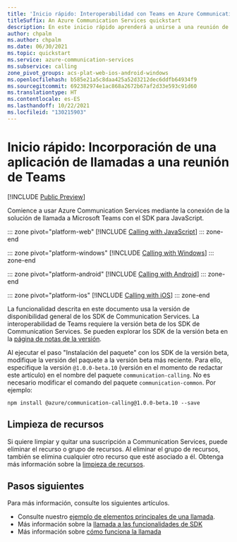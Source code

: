 ```yaml
---
title: 'Inicio rápido: Interoperabilidad con Teams en Azure Communication Services'
titleSuffix: An Azure Communication Services quickstart
description: En este inicio rápido aprenderá a unirse a una reunión de Teams con el SDK de llamada de Azure Communication Services.
author: chpalm
ms.author: chpalm
ms.date: 06/30/2021
ms.topic: quickstart
ms.service: azure-communication-services
ms.subservice: calling
zone_pivot_groups: acs-plat-web-ios-android-windows
ms.openlocfilehash: b585e21a5c8daa425a52d3212dec6ddfb64934f9
ms.sourcegitcommit: 692382974e1ac868a2672b67af2d33e593c91d60
ms.translationtype: HT
ms.contentlocale: es-ES
ms.lasthandoff: 10/22/2021
ms.locfileid: "130215903"
---
```

# <a name="quickstart-join-your-calling-app-to-a-teams-meeting"></a>Inicio rápido: Incorporación de una aplicación de llamadas a una reunión de Teams

[!INCLUDE [Public Preview](../../includes/public-preview-include-document.md)]

Comience a usar Azure Communication Services mediante la conexión de la solución de llamada a Microsoft Teams con el SDK para JavaScript.

::: zone pivot="platform-web"
[!INCLUDE [Calling with JavaScript](./includes/teams-interop/teams-interop-javascript.md)]
::: zone-end

::: zone pivot="platform-windows"
[!INCLUDE [Calling with Windows](./includes/teams-interop/teams-interop-windows.md)]
::: zone-end

::: zone pivot="platform-android"
[!INCLUDE [Calling with Android](./includes/teams-interop/teams-interop-android.md)]
::: zone-end

::: zone pivot="platform-ios"
[!INCLUDE [Calling with iOS](./includes/teams-interop/teams-interop-ios.md)]
::: zone-end

La funcionalidad descrita en este documento usa la versión de disponibilidad general de los SDK de Communication Services. La interoperabilidad de Teams requiere la versión beta de los SDK de Communication Services. Se pueden explorar los SDK de la versión beta en la [página de notas de la versión](https://github.com/Azure/Communication/tree/master/releasenotes).

Al ejecutar el paso "Instalación del paquete" con los SDK de la versión beta, modifique la versión del paquete a la versión beta más reciente. Para ello, especifique la versión `@1.0.0-beta.10` (versión en el momento de redactar este artículo) en el nombre del paquete `communication-calling`. No es necesario modificar el comando del paquete `communication-common`. Por ejemplo:

```console
npm install @azure/communication-calling@1.0.0-beta.10 --save
```

## <a name="clean-up-resources"></a>Limpieza de recursos

Si quiere limpiar y quitar una suscripción a Communication Services, puede eliminar el recurso o grupo de recursos. Al eliminar el grupo de recursos, también se elimina cualquier otro recurso que esté asociado a él. Obtenga más información sobre la [limpieza de recursos](../create-communication-resource.md#clean-up-resources).

## <a name="next-steps"></a>Pasos siguientes

Para más información, consulte los siguientes artículos.

- Consulte nuestro [ejemplo de elementos principales de una llamada](../../samples/calling-hero-sample.md).
- Más información sobre la [llamada a las funcionalidades de SDK](./getting-started-with-calling.md)
- Más información sobre [cómo funciona la llamada](../../concepts/voice-video-calling/about-call-types.md)